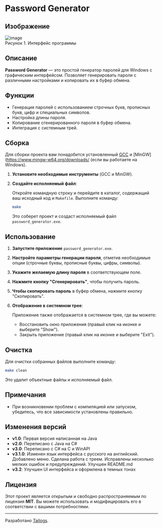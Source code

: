# Password Generator

## Изображение

![image](https://github.com/user-attachments/assets/714a097e-d5de-45ea-9aef-72622604e955) <br> Рисунок 1. Интерфейс программы

## Описание

**Password Generator** — это простой генератор паролей для Windows с графическим интерфейсом. Позволяет генерировать пароли с различными настройками и копировать их в буфер обмена.

## Функции

- Генерация паролей с использованием строчных букв, прописных букв, цифр и специальных символов.
- Настройка длины пароля.
- Копирование сгенерированного пароля в буфер обмена.
- Интеграция с системным трей.

## Сборка

Для сборки проекта вам понадобится установленный [GCC](https://gcc.gnu.org/) и [MinGW](https://www.mingw-w64.org/downloads/ (если вы работаете на Windows).

1. **Установите необходимые инструменты** (GCC и MinGW).

2. **Создайте исполняемый файл**:

   Откройте командную строку и перейдите в каталог, содержащий ваш исходный код и `Makefile`. Выполните команду:

   ```bash
   make
   ```

   Это соберет проект и создаст исполняемый файл `password_generator.exe`.

## Использование

1. **Запустите приложение** `password_generator.exe`.

2. **Настройте параметры генерации пароля**, отметив необходимые опции (строчные буквы, прописные буквы, цифры, символы).

3. **Укажите желаемую длину пароля** в соответствующем поле.

4. **Нажмите кнопку "Сгенерировать"**, чтобы получить пароль.

5. **Чтобы скопировать пароль** в буфер обмена, нажмите кнопку "Скопировать".

6. **Отображение в системном трее**:

   Приложение также отображается в системном трее, где вы можете:
   - Восстановить окно приложения (правый клик на иконке и выберите "Show").
   - Закрыть приложение (правый клик на иконке и выберите "Exit").

## Очистка

Для очистки собранных файлов выполните команду:

```bash
make clean
```

Это удалит объектные файлы и исполняемый файл.

## Примечания

- При возникновении проблем с компиляцией или запуском, убедитесь, что все зависимости установлены правильно.

## Изменения версий
- **v1.0**: Первая версия написанная на Java
- **v2.0**: Переписано с Java на C#
- **v3.0**: Переписано с C# на C и WinAPI
- **v3.1.0**: Изменен язык интерфейса с русского на английский. Добавлено меню. Сделана работа с треем. Исправлены несколько мелких ошибок и предупреждений. Улучшен README.md
- **v3.2**: Улучшен UI интерфейса и оформлена в темных тонах

## Лицензия

Этот проект является открытым и свободно распространяемым по лицензия **MIT**. Вы можете использовать и модифицировать его в соответствии с вашими потребностями.

---

Разработано [Tailogs](https://github.com/tailogs).
